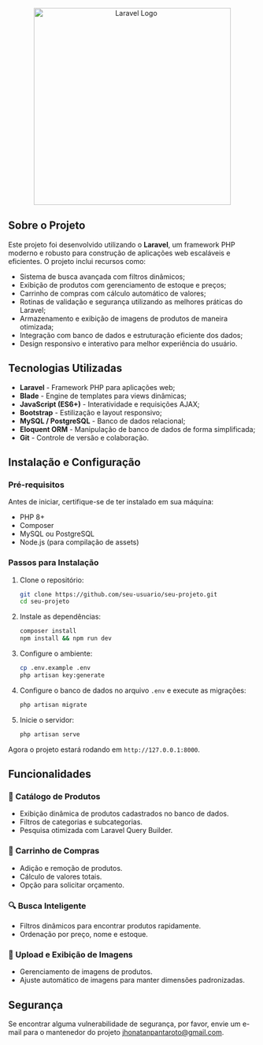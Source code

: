 <p align="center"><a href="https://laravel.com" target="_blank"><img src="https://raw.githubusercontent.com/laravel/art/master/logo-lockup/5%20SVG/2%20CMYK/1%20Full%20Color/laravel-logolockup-cmyk-red.svg" width="400" alt="Laravel Logo"></a></p>

## Sobre o Projeto

Este projeto foi desenvolvido utilizando o **Laravel**, um framework PHP moderno e robusto para construção de aplicações web escaláveis e eficientes. O projeto inclui recursos como:

- Sistema de busca avançada com filtros dinâmicos;
- Exibição de produtos com gerenciamento de estoque e preços;
- Carrinho de compras com cálculo automático de valores;
- Rotinas de validação e segurança utilizando as melhores práticas do Laravel;
- Armazenamento e exibição de imagens de produtos de maneira otimizada;
- Integração com banco de dados e estruturação eficiente dos dados;
- Design responsivo e interativo para melhor experiência do usuário.

## Tecnologias Utilizadas

- **Laravel** - Framework PHP para aplicações web;
- **Blade** - Engine de templates para views dinâmicas;
- **JavaScript (ES6+)** - Interatividade e requisições AJAX;
- **Bootstrap** - Estilização e layout responsivo;
- **MySQL / PostgreSQL** - Banco de dados relacional;
- **Eloquent ORM** - Manipulação de banco de dados de forma simplificada;
- **Git** - Controle de versão e colaboração.

## Instalação e Configuração

### Pré-requisitos
Antes de iniciar, certifique-se de ter instalado em sua máquina:
- PHP 8+
- Composer
- MySQL ou PostgreSQL
- Node.js (para compilação de assets)

### Passos para Instalação
1. Clone o repositório:
   ```bash
   git clone https://github.com/seu-usuario/seu-projeto.git
   cd seu-projeto
   ```

2. Instale as dependências:
   ```bash
   composer install
   npm install && npm run dev
   ```

3. Configure o ambiente:
   ```bash
   cp .env.example .env
   php artisan key:generate
   ```

4. Configure o banco de dados no arquivo `.env` e execute as migrações:
   ```bash
   php artisan migrate
   ```

5. Inicie o servidor:
   ```bash
   php artisan serve
   ```

Agora o projeto estará rodando em `http://127.0.0.1:8000`.

## Funcionalidades

### 📌 Catálogo de Produtos
- Exibição dinâmica de produtos cadastrados no banco de dados.
- Filtros de categorias e subcategorias.
- Pesquisa otimizada com Laravel Query Builder.

### 🛒 Carrinho de Compras
- Adição e remoção de produtos.
- Cálculo de valores totais.
- Opção para solicitar orçamento.

### 🔍 Busca Inteligente
- Filtros dinâmicos para encontrar produtos rapidamente.
- Ordenação por preço, nome e estoque.

### 📸 Upload e Exibição de Imagens
- Gerenciamento de imagens de produtos.
- Ajuste automático de imagens para manter dimensões padronizadas.


## Segurança
Se encontrar alguma vulnerabilidade de segurança, por favor, envie um e-mail para o mantenedor do projeto jhonatanpantaroto@gmail.com.


